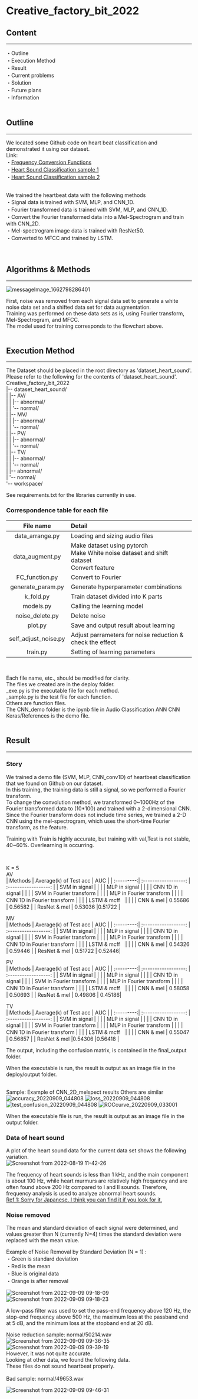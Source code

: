 # Creative_factory_bit_2022

## Content
---
・Outline  
・Execution Method  
・Result  
・Current problems  
・Solution  
・Future plans  
・Information  
<br>

## Outline
---
We located some Github code on heart beat classification and demonstrated it using our dataset.  
Link:  
・[Frequency Conversion Functions](https://github.com/nicolaxs69/Phonocardiogram_Processing)  
・[Heart Sound Classification sample 1](https://github.com/aptr288/Heart_Sound_Classification)  
・[Heart Sound Classification sample 2](https://github.com/18D070001/Heart_sound_classification)  
   
<br>
We trained the heartbeat data with the following methods<br>
・Signal data is trained with SVM, MLP, and CNN_1D.  <br>
・Fourier transformed data is trained with SVM, MLP, and CNN_1D.<br>  
・Convert the Fourier transformed data into a Mel-Spectrogram and train with CNN_2D.<br>  
・Mel-spectrogram image data is trained with ResNet50.<br>
・Converted to MFCC and trained by LSTM.<br> 
<br>
<br>

## Algorithms & Methods
---
![messageImage_1662798286401](https://user-images.githubusercontent.com/52558553/189476577-52dbd23d-a18a-4fa5-a48f-1880c717f2e1.jpg)

First, noise was removed from each signal data set to generate a white noise data set and a shifted data set for data augmentation.<br>
Training was performed on these data sets as is, using Fourier transform, Mel-Spectrogram, and MFCC.<br>
The model used for training corresponds to the flowchart above.
<br>
<br>
## Execution Method 
---
The Dataset should be placed in the root directory as 'dataset_heart_sound'.
Please refer to the following for the contents of 'dataset_heart_sound'. <br>
Creative_factory_bit_2022<br>
|-- dataset_heart_sound/<br>
|	|-- AV/<br>
| |	|-- abnormal/<br>
| |	'-- normal/<br>
| |-- MV/<br>
| |	|-- abnormal/<br>
| |	'-- normal/<br>
| |-- PV/<br>
| |	|-- abnormal/<br>
| |	'-- normal/<br>
| |-- TV/<br>
| |	|-- abnormal/<br>
| |	'-- normal/<br>
| |-- abnormal/<br>
| '-- normal/<br>
'-- workspace/<br>

See requirements.txt for the libraries currently in use.<br>
### Correspondence table for each file <br>

| File name | Detail | 
| :---------:| :------------------ |
| data_arrange.py | Loading and sizing audio files | 
| data_augment.py | Make dataset using pytorch<br>Make White noise dataset and shift dataset<br>Convert feature| 
| FC_function.py | Convert to Fourier |
| generate_param.py | Generate hyperparameter combinations |
| k_fold.py | Train dataset divided into K parts |  
| models.py | Calling the learning model |  
| noise_delete.py | Delete noise | 
| plot.py | Save and output result about learning |
| self_adjust_noise.py | Adjust parrameters for noise reduction & check the effect | 
| train.py | Setting of learning parameters |  
<br>

Each file name, etc., should be modified for clarity.<br>
The files we created are in the deploy folder. <br>
_exe.py is the executable file for each method.<br>
_sample.py is the test file for each function.<br>
Others are function files.<br>
The CNN_demo folder is the ipynb file in Audio Classification ANN CNN Keras/References is the demo file.  
<br>

## Result
---
### Story

We trained a demo file (SVM, MLP, CNN_conv1D) of heartbeat classification that we found on Github on our dataset.  
In this training, the training data is still a signal, so we performed a Fourier transform.  
To change the convolution method, we transformed 0~1000Hz of the Fourier transformed data to (10*100) and trained with a 2-dimensional CNN.  
Since the Fourier transform does not include time series, we trained a 2-D CNN using the mel-spectrogram, which uses the short-time Fourier transform, as the feature.<br>

Training with Train is highly accurate, but training with val,Test is not stable, 40~60%. 
Overlearning is occurring.<br>

<br>

K = 5  
AV  
| Methods | Average(k) of Test acc | AUC |
| :---------:| :------------------: | :------------------: |
| SVM in signal |  | |
| MLP in signal | | |
| CNN 1D in signal |   | |
| SVM in Fourier transform |  |  |
| MLP in Fourier transform |  |   |
| CNN 1D in Fourier transform |   | |
| LSTM & mcff　|    | |
| CNN & mel | 0.55686 | 0.56582 |
| ResNet & mel | 0.53036 |0.51722 |
<br>

MV  
| Methods | Average(k) of Test acc | AUC |
| :---------:| :------------------: | :------------------: |
| SVM in signal |  | |
| MLP in signal | | |
| CNN 1D in signal |   | |
| SVM in Fourier transform |  |  |
| MLP in Fourier transform |  |   |
| CNN 1D in Fourier transform |   | |
| LSTM & mcff　|    | |
| CNN & mel | 0.54326 | 0.59446 |
| ResNet & mel | 0.51722 | 0.52446|
<br>

PV  
| Methods | Average(k) of Test acc | AUC |
| :---------:| :------------------: | :------------------: |
| SVM in signal |  | |
| MLP in signal | | |
| CNN 1D in signal |   | |
| SVM in Fourier transform |  |  |
| MLP in Fourier transform |  |   |
| CNN 1D in Fourier transform |   | |
| LSTM & mcff　|    | |
| CNN & mel | 0.58058 | 0.50693 |
| ResNet & mel | 0.49806 | 0.45186|
<br>

TV  
| Methods | Average(k) of Test acc | AUC |
| :---------:| :------------------: | :------------------: |
| SVM in signal |  | |
| MLP in signal | | |
| CNN 1D in signal |   | |
| SVM in Fourier transform |  |  |
| MLP in Fourier transform |  |   |
| CNN 1D in Fourier transform |   | |
| LSTM & mcff　|    | |
| CNN & mel | 0.55047 | 0.56857 |
| ResNet & mel |0.54306  |0.56418 |
<br>

The output, including the confusion matrix, is contained in the final_output folder.  

When the executable is run, the result is output as an image file in the deploy/output folder.  
<br>

Sample: Example of CNN_2D_melspect results Others are similar<br>
![accuracy_20220909_044808](https://user-images.githubusercontent.com/52558553/189246781-83731220-734b-42cc-bb98-6f71b4768a14.png)
![loss_20220909_044808](https://user-images.githubusercontent.com/52558553/189246998-fab8e099-f70f-4e9e-95af-619e1cca226e.png)
![test_confusion_20220909_044808](https://user-images.githubusercontent.com/52558553/189246807-e6d91e99-3b89-4aa6-94c6-f937ea8c1288.png)
![ROCcurve_20220909_033001](https://user-images.githubusercontent.com/52558553/189246738-fc31f443-a2e7-4c44-97fa-9c197dfe196d.png)
<br>

When the executable file is run, the result is output as an image file in the output folder.<br>

### Data of heart sound
A plot of the heart sound data for the current data set shows the following variation.<br>
![Screenshot from 2022-08-19 11-42-26](https://user-images.githubusercontent.com/52558553/187862288-c509ddaa-35cb-490a-be8a-abfcd6a65d64.png)

The frequency of heart sounds is less than 1 kHz, and the main component is about 100 Hz, while heart murmurs are relatively high frequency and are often found above 200 Hz compared to I and II sounds. Therefore, frequency analysis is used to analyze abnormal heart sounds.  <br>
[Ref 1: Sorry for Japanese. I think you can find it if you look for it.](https://www.cst.nihon-u.ac.jp/research/gakujutu/53/pdf/M-20.pdf)  <br>
 
### Noise removed
The mean and standard deviation of each signal were determined, and values greater than N (currently N=4) times the standard deviation were replaced with the mean value.
<br>

Example of Noise Removal by Standard Deviation (N = 1) :  
・Green is standard deviation  
・Red is the mean  
・Blue is original data  
・Orange is after removal  

![Screenshot from 2022-09-09 09-18-09](https://user-images.githubusercontent.com/52558553/189250422-5bf99322-f32a-4fbb-a502-fff10fe48823.png)
![Screenshot from 2022-09-09 09-18-23](https://user-images.githubusercontent.com/52558553/189247431-56cf1b4e-7483-4ce9-9864-4d785f84d96c.png)

A low-pass filter was used to set the pass-end frequency above 120 Hz, the stop-end frequency above 500 Hz, the maximum loss at the passband end at 5 dB, and the minimum loss at the stopband end at 20 dB.<br>  

Noise reduction sample: normal/50214.wav
![Screenshot from 2022-09-09 09-36-35](https://user-images.githubusercontent.com/52558553/189249048-988a2bf5-fae8-4520-9ee1-6ae6133af7a2.png)
![Screenshot from 2022-09-09 09-39-19](https://user-images.githubusercontent.com/52558553/189249050-49c46211-add0-4b4b-9712-60f7d6558b38.png)
<br>
However, it was not quite accurate.  
Looking at other data, we found the following data.  
These files do not sound heartbeat properly.
<br><br>
Bad sample: normal/49653.wav
<br>

![Screenshot from 2022-09-09 09-46-31](https://user-images.githubusercontent.com/52558553/189249658-d56e7230-eabb-4597-8682-03af1df2342e.png)

<br>

